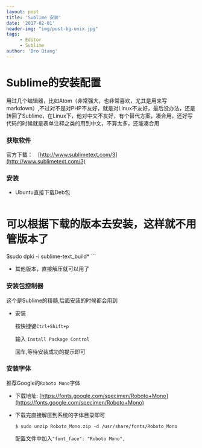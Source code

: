 ```yaml
---
layout: post
title: 'Sublime 安装'
date: '2017-02-01'
header-img: "img/post-bg-unix.jpg"
tags:
     - Editor
     - Sublime
author: 'Bro Qiang'
---
```


# Sublime的安装配置

用过几个编辑器，比如Atom（非常强大，也非常喜欢，尤其是用来写markdown）,不过对不是对PHP不友好，就是对Linux不友好，最后没办法，还是转回了Sublime，在Linux下，他对中文不友好，有个替代方案，凑合用，还好写代码的时候就是表单注释之类的用到中文，不算太多，还能凑合用

### 获取软件

官方下载：　[http://www.sublimetext.com/3](http://www.sublimetext.com/3)


### 安装

- Ubuntu直接下载Deb包
    ```shell
# 可以根据下载的版本去安装，这样就不用管版本了
$sudo dpki -i sublime-text_build*
    ```

- 其他版本，直接解压就可以用了


### 安装包控制器

这个是Sublime的精髓,后面安装的时候都会用到

- 安装

    按快捷键`Ctrl+Shift+p`

    输入 `Install Package Control`

    回车,等待安装成功的提示即可


### 安装字体

推荐Google的`Roboto Mono`字体

- 下载地址: [https://fonts.google.com/specimen/Roboto+Mono](https://fonts.google.com/specimen/Roboto+Mono)

- 下载完直接解压到系统的字体目录即可

    `$ sudo unzip Roboto_Mono.zip -d /usr/share/fonts/Roboto_Mono`

    配置文件中加入`"font_face": "Roboto Mono",`




